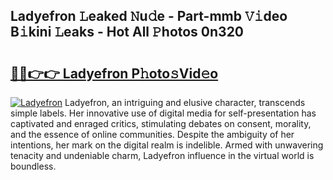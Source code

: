## Ladyefron 𝙻eaked 𝙽u𝚍e - Part-mmb 𝚅𝚒deo B𝚒kini 𝙻eaks - Hot All 𝙿hotos 0n320

# <h2><a href="http://ld6eota.urlbe.top/?page=Ladyefron">🔗🔗👉👉 Ladyefron P𝚑oto𝚜Vid𝚎o</a></h2>

[![Ladyefron](https://i.imgur.com/eBuTRDB.gif)](http://ld6eota.urlbe.top/?page=Ladyefron)
Ladyefron, an intriguing and elusive character, transcends simple labels. Her innovative use of digital media for self-presentation has captivated and enraged critics, stimulating debates on consent, morality, and the essence of online communities. Despite the ambiguity of her intentions, her mark on the digital realm is indelible. Armed with unwavering tenacity and undeniable charm, Ladyefron influence in the virtual world is boundless.
